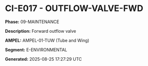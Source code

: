 # CI-E017 - OUTFLOW-VALVE-FWD

**Phase:** 09-MAINTENANCE

**Description:** Forward outflow valve

**AMPEL:** AMPEL-01-TUW (Tube and Wing)

**Segment:** E-ENVIRONMENTAL

**Generated:** 2025-08-25 17:27:29 UTC

